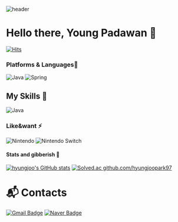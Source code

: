 ![header](https://capsule-render.vercel.app/api?type=Venom&color=E0FFFF&height=300&section=header&text=Hello%20there!%&fontSize=40&animation=twinkling)
# Hello there, Young Padawan 🧙

[![Hits](https://hits.seeyoufarm.com/api/count/incr/badge.svg?url=https%3A%2F%2Fgithub.com%2Fhyungjoopark97&count_bg=%23141CC2&title_bg=%2346D3B4&icon=aiqfome.svg&icon_color=%230B0909&title=howdy&edge_flat=false)](https://hits.seeyoufarm.com)

### Platforms & Languages🌱
![Java](https://img.shields.io/badge/Java-007396.svg?&style=for-the-badge&logo=Java&logoColor=white)
![Spring](https://img.shields.io/badge/Spring-6DB33F.svg?&style=for-the-badge&logo=Spring&logoColor=white)
## My Skills 🌱
![Java](https://img.shields.io/badge/Java-007396.svg?&style=for-the-badge&logo=Java&logoColor=black)
### Like&want ⚡
![Nintendo](https://img.shields.io/badge/nintendo-E60012.svg?&style=for-the-badge&logo=nintendo&logoColor=red)
![Nintendo Switch](https://img.shields.io/badge/nintendoswitch-E60012.svg?&style=for-the-badge&logo=nintendo&logoColor=red)

#### Stats and gibberish 🎃
[![hyungjoo's GitHub stats](https://github-readme-stats.vercel.app/api?username=hyungjoopark97)](https://github.com/hyungjoopark97/github-readme-stats)
[![Solved.ac
github.com/hyungjoopark97](http://mazassumnida.wtf/api/v2/generate_badge?boj={handle})](https://solved.ac/{handle})

# :mailbox_with_mail: Contacts
[![Gmail Badge](https://img.shields.io/badge/Gmail-d14836?style=flat-square&logo=Gmail&logoColor=blue&link=mailto:ben970205@gmail.com)](mailto:ben970205@gmail.com)
[![Naver Badge](https://img.shields.io/badge/Naver-03C75A?style=flat-square&logo=Naver&logoColor=white&link=mailto:ben8817@naver.com)](mailto:ben8817@naver.com)


<!--
**hyungjoopark97/hyungjoopark97** is a ✨ _special_ ✨ repository because its `README.md` (this file) appears on your GitHub profile.

Here are some ideas to get you started:

- 🔭 I’m currently working on ...
- 🌱 I’m currently learning ...
- 👯 I’m looking to collaborate on ...
- 🤔 I’m looking for help with ...
- 💬 Ask me about ...
- 📫 How to reach me: ...
- 😄 Pronouns: ...
- ⚡ Fun fact: ...
-->
